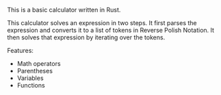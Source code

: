 This is a basic calculator written in Rust.

This calculator solves an expression in two steps. It first parses the expression and converts it to a list of tokens in Reverse Polish Notation. It then solves that expression by iterating over the tokens.

Features:
- Math operators
- Parentheses
- Variables
- Functions

